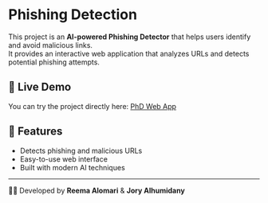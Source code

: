 # Phishing Detection

This project is an **AI-powered Phishing Detector** that helps users identify and avoid malicious links.  
It provides an interactive web application that analyzes URLs and detects potential phishing attempts.

## 🚀 Live Demo
You can try the project directly here: [PhD Web App](https://rima1alomari.github.io/PhD/)

## 🔧 Features
- Detects phishing and malicious URLs
- Easy-to-use web interface
- Built with modern AI techniques

---
👩‍💻 Developed by **Reema Alomari** & **Jory Alhumidany**
